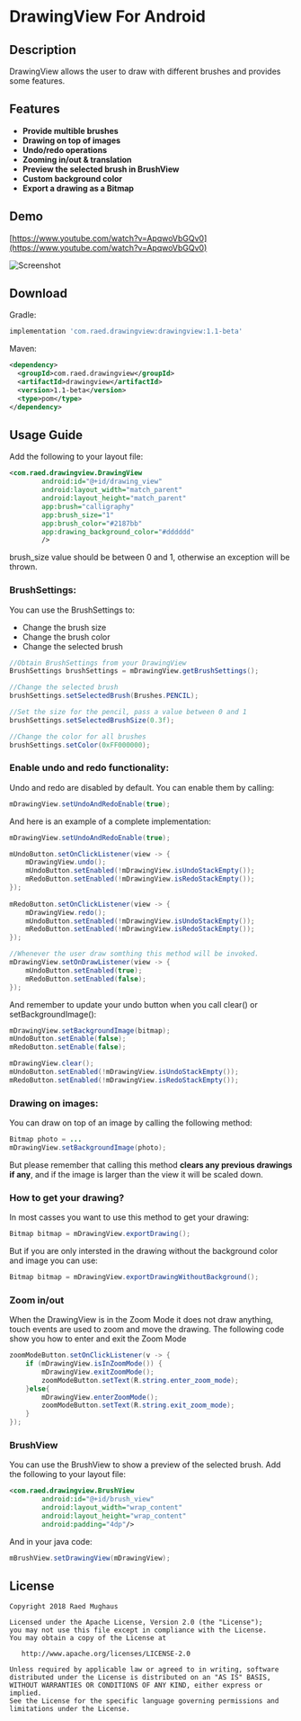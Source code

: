 # DrawingView For Android
## Description
DrawingView allows the user to draw with different brushes and provides some features.
## Features
* **Provide multible brushes**
* **Drawing on top of images**
* **Undo/redo operations**
* **Zooming in/out & translation**
* **Preview the selected brush in BrushView**
* **Custom background color**
* **Export a drawing as a Bitmap**
## Demo
[https://www.youtube.com/watch?v=ApqwoVbGQv0](https://www.youtube.com/watch?v=ApqwoVbGQv0)

![Screenshot](https://github.com/Raed-Mughaus/DrawingView/blob/master/screenshots/screenshot.png)

## Download
Gradle:
```groovy
implementation 'com.raed.drawingview:drawingview:1.1-beta'
```
Maven:
```xml
<dependency>
  <groupId>com.raed.drawingview</groupId>
  <artifactId>drawingview</artifactId>
  <version>1.1-beta</version>
  <type>pom</type>
</dependency>
```
## Usage Guide
Add the following to your layout file:
```xml
<com.raed.drawingview.DrawingView
        android:id="@+id/drawing_view"
        android:layout_width="match_parent"
        android:layout_height="match_parent"
        app:brush="calligraphy"
        app:brush_size="1"
        app:brush_color="#2187bb"
        app:drawing_background_color="#dddddd"
        />
```
brush_size value should be between 0 and 1, otherwise an exception will be thrown.
### BrushSettings:
You can use the BrushSettings to:
- Change the brush size
- Change the brush color
- Change the selected brush
```java
//Obtain BrushSettings from your DrawingView
BrushSettings brushSettings = mDrawingView.getBrushSettings();

//Change the selected brush
brushSettings.setSelectedBrush(Brushes.PENCIL);

//Set the size for the pencil, pass a value between 0 and 1
brushSettings.setSelectedBrushSize(0.3f);

//Change the color for all brushes
brushSettings.setColor(0xFF000000);
```
### Enable undo and redo functionality:
Undo and redo are disabled by default. You can enable them by calling:
```java
mDrawingView.setUndoAndRedoEnable(true);
```
And here is an example of a complete implementation:
```java
mDrawingView.setUndoAndRedoEnable(true);

mUndoButton.setOnClickListener(view -> {
    mDrawingView.undo();
    mUndoButton.setEnabled(!mDrawingView.isUndoStackEmpty());
    mRedoButton.setEnabled(!mDrawingView.isRedoStackEmpty());
});
        
mRedoButton.setOnClickListener(view -> {
    mDrawingView.redo();
    mUndoButton.setEnabled(!mDrawingView.isUndoStackEmpty());
    mRedoButton.setEnabled(!mDrawingView.isRedoStackEmpty());
});

//Whenever the user draw somthing this method will be invoked.
mDrawingView.setOnDrawListener(view -> {
    mUndoButton.setEnabled(true);
    mRedoButton.setEnabled(false);
});
```
And remember to update your undo button when you call clear() or setBackgroundImage():
```java
mDrawingView.setBackgroundImage(bitmap);
mUndoButton.setEnable(false);
mRedoButton.setEnable(false);
```

```java
mDrawingView.clear();
mUndoButton.setEnabled(!mDrawingView.isUndoStackEmpty());
mRedoButton.setEnabled(!mDrawingView.isRedoStackEmpty());
```

### Drawing on images:
You can draw on top of an image by calling the following method:
```java
Bitmap photo = ...
mDrawingView.setBackgroundImage(photo);
```
But please remember that calling this method **clears any previous drawings if any**, and if the image is larger than the view it will be scaled down.
### How to get your drawing?
In most casses you want to use this method to get your drawing:
```java
Bitmap bitmap = mDrawingView.exportDrawing();
```
But if you are only intersted in the drawing without the background color and image you can use:
```java
Bitmap bitmap = mDrawingView.exportDrawingWithoutBackground();
```
### Zoom in/out
When the DrawingView is in the Zoom Mode it does not draw anything, touch events are used to zoom and move the drawing.
The following code show you how to enter and exit the Zoom Mode
```java
zoomModeButton.setOnClickListener(v -> {
    if (mDrawingView.isInZoomMode()) {
        mDrawingView.exitZoomMode();
        zoomModeButton.setText(R.string.enter_zoom_mode);
    }else{
        mDrawingView.enterZoomMode();
        zoomModeButton.setText(R.string.exit_zoom_mode);
    }
});
```
### BrushView
You can use the BrushView to show a preview of the selected brush. 
Add the following to your layout file:
```xml
<com.raed.drawingview.BrushView
        android:id="@+id/brush_view"
        android:layout_width="wrap_content"
        android:layout_height="wrap_content"
        android:padding="4dp"/>
```
And in your java code:
```java
mBrushView.setDrawingView(mDrawingView);
```

## License

    Copyright 2018 Raed Mughaus

    Licensed under the Apache License, Version 2.0 (the "License");
    you may not use this file except in compliance with the License.
    You may obtain a copy of the License at

       http://www.apache.org/licenses/LICENSE-2.0

    Unless required by applicable law or agreed to in writing, software
    distributed under the License is distributed on an "AS IS" BASIS,
    WITHOUT WARRANTIES OR CONDITIONS OF ANY KIND, either express or implied.
    See the License for the specific language governing permissions and
    limitations under the License.
